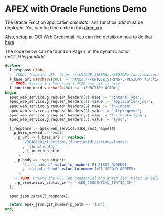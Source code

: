 # APEX with Oracle Functions Demo

The Oracle Function application *calculator* and function *add* must be deployed. You can find the code in this [directory](../calculator).

Also, setup an OCI Web Credential. You can find details on how to do that [here](https://blogs.oracle.com/oraclemagazine/better-file-storage-in-oracle-cloud).

The code below can be found on Page 1, in the dynamic action *onClickPerformAdd*:

```sql
declare
  l_response clob;
  -- TOOD: Template URL: https://<UNIQUE_STRING>.<REGION>.functions.oci.oraclecloud.com
  l_base_url varchar2(200) := 'https://<UNIQUE_STRING>.<REGION>.functions.oci.oraclecloud.com';
  -- TODO: Obtain the Function's OCID and put it here:
  l_function_ocid varchar2(200) := '<FUNCTION_OCID>';
begin
  apex_web_service.g_request_headers(1).name := 'Content-Type';
  apex_web_service.g_request_headers(1).value := 'application/json';
  apex_web_service.g_request_headers(2).name := 'fn-intent';
  apex_web_service.g_request_headers(2).value := 'httprequest';
  apex_web_service.g_request_headers(3).name := 'fn-invoke-type';
  apex_web_service.g_request_headers(3).value := 'sync';

  l_response := apex_web_service.make_rest_request(
    p_http_method => 'POST'
    , p_url => l_base_url || replace(
        '/20181201/functions/{functionId}/actions/invoke'
        , '{functionId}'
        , l_function_ocid
      )
    , p_body => json_object(
        'first_addend' value to_number(:P1_FIRST_ADDEND)
        , 'second_addend' value to_number(:P1_SECOND_ADDEND)
      )
    -- TODO: Create the OCI web credential and enter its static ID below:
    , p_credential_static_id => '<WEB_CREDENTIAL_STATIC_ID>'
  );

  apex_json.parse(l_response);

  return apex_json.get_number(p_path => 'sum');
end;
```